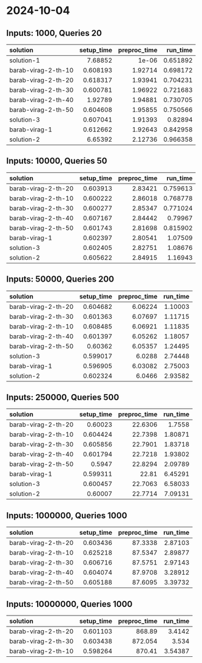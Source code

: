 # 2024-10-04

## Inputs: 1000, Queries 20

| solution            |   setup_time |   preproc_time |   run_time |
|:--------------------|-------------:|---------------:|-----------:|
| solution-1          |     7.68852  |        1e-06   |   0.651892 |
| barab-virag-2-th-10 |     0.608193 |        1.92714 |   0.698172 |
| barab-virag-2-th-20 |     0.618317 |        1.93941 |   0.704231 |
| barab-virag-2-th-30 |     0.600781 |        1.96922 |   0.721683 |
| barab-virag-2-th-40 |     1.92789  |        1.94881 |   0.730705 |
| barab-virag-2-th-50 |     0.604608 |        1.95855 |   0.750566 |
| solution-3          |     0.607041 |        1.91393 |   0.82894  |
| barab-virag-1       |     0.612662 |        1.92643 |   0.842958 |
| solution-2          |     6.65392  |        2.12736 |   0.966358 |

## Inputs: 10000, Queries 50

| solution            |   setup_time |   preproc_time |   run_time |
|:--------------------|-------------:|---------------:|-----------:|
| barab-virag-2-th-20 |     0.603913 |        2.83421 |   0.759613 |
| barab-virag-2-th-10 |     0.600222 |        2.86018 |   0.768778 |
| barab-virag-2-th-30 |     0.600277 |        2.85347 |   0.771024 |
| barab-virag-2-th-40 |     0.607167 |        2.84442 |   0.79967  |
| barab-virag-2-th-50 |     0.601743 |        2.81698 |   0.815902 |
| barab-virag-1       |     0.602397 |        2.80541 |   1.07509  |
| solution-3          |     0.602405 |        2.82751 |   1.08676  |
| solution-2          |     0.605622 |        2.84915 |   1.16943  |

## Inputs: 50000, Queries 200

| solution            |   setup_time |   preproc_time |   run_time |
|:--------------------|-------------:|---------------:|-----------:|
| barab-virag-2-th-20 |     0.604682 |        6.06224 |    1.10003 |
| barab-virag-2-th-30 |     0.601363 |        6.07697 |    1.11715 |
| barab-virag-2-th-10 |     0.608485 |        6.06921 |    1.11835 |
| barab-virag-2-th-40 |     0.601397 |        6.05262 |    1.18057 |
| barab-virag-2-th-50 |     0.60362  |        6.05357 |    1.24495 |
| solution-3          |     0.599017 |        6.0288  |    2.74448 |
| barab-virag-1       |     0.596905 |        6.03082 |    2.75003 |
| solution-2          |     0.602324 |        6.0466  |    2.93582 |

## Inputs: 250000, Queries 500

| solution            |   setup_time |   preproc_time |   run_time |
|:--------------------|-------------:|---------------:|-----------:|
| barab-virag-2-th-20 |     0.60023  |        22.6306 |    1.7558  |
| barab-virag-2-th-10 |     0.604424 |        22.7398 |    1.80871 |
| barab-virag-2-th-30 |     0.605856 |        22.7901 |    1.83718 |
| barab-virag-2-th-40 |     0.601794 |        22.7218 |    1.93802 |
| barab-virag-2-th-50 |     0.5947   |        22.8294 |    2.09789 |
| barab-virag-1       |     0.599311 |        22.81   |    6.45291 |
| solution-3          |     0.600457 |        22.7063 |    6.58033 |
| solution-2          |     0.60007  |        22.7714 |    7.09131 |

## Inputs: 1000000, Queries 1000

| solution            |   setup_time |   preproc_time |   run_time |
|:--------------------|-------------:|---------------:|-----------:|
| barab-virag-2-th-20 |     0.603436 |        87.3338 |    2.87103 |
| barab-virag-2-th-10 |     0.625218 |        87.5347 |    2.89877 |
| barab-virag-2-th-30 |     0.606716 |        87.5751 |    2.97143 |
| barab-virag-2-th-40 |     0.604074 |        87.9708 |    3.28912 |
| barab-virag-2-th-50 |     0.605188 |        87.6095 |    3.39732 |

## Inputs: 10000000, Queries 1000

| solution            |   setup_time |   preproc_time |   run_time |
|:--------------------|-------------:|---------------:|-----------:|
| barab-virag-2-th-20 |     0.601103 |        868.89  |    3.4142  |
| barab-virag-2-th-30 |     0.603438 |        872.054 |    3.534   |
| barab-virag-2-th-10 |     0.598264 |        870.41  |    3.54387 |